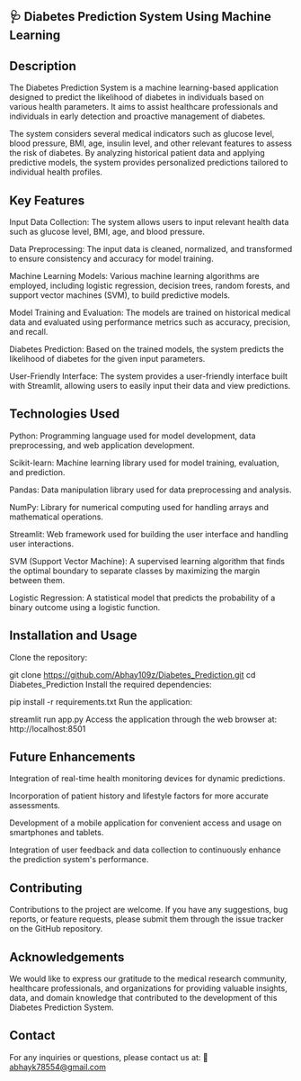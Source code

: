 ## 🩺 Diabetes Prediction System Using Machine Learning

## Description

The Diabetes Prediction System is a machine learning-based application designed to predict the likelihood of diabetes in individuals based on various health parameters. It aims to assist healthcare professionals and individuals in early detection and proactive management of diabetes.

The system considers several medical indicators such as glucose level, blood pressure, BMI, age, insulin level, and other relevant features to assess the risk of diabetes. By analyzing historical patient data and applying predictive models, the system provides personalized predictions tailored to individual health profiles.

## Key Features

Input Data Collection: The system allows users to input relevant health data such as glucose level, BMI, age, and blood pressure.

Data Preprocessing: The input data is cleaned, normalized, and transformed to ensure consistency and accuracy for model training.

Machine Learning Models: Various machine learning algorithms are employed, including logistic regression, decision trees, random forests, and support vector machines (SVM), to build predictive models.

Model Training and Evaluation: The models are trained on historical medical data and evaluated using performance metrics such as accuracy, precision, and recall.

Diabetes Prediction: Based on the trained models, the system predicts the likelihood of diabetes for the given input parameters.

User-Friendly Interface: The system provides a user-friendly interface built with Streamlit, allowing users to easily input their data and view predictions.

## Technologies Used

Python: Programming language used for model development, data preprocessing, and web application development.

Scikit-learn: Machine learning library used for model training, evaluation, and prediction.

Pandas: Data manipulation library used for data preprocessing and analysis.

NumPy: Library for numerical computing used for handling arrays and mathematical operations.

Streamlit: Web framework used for building the user interface and handling user interactions.

SVM (Support Vector Machine): A supervised learning algorithm that finds the optimal boundary to separate classes by maximizing the margin between them.

Logistic Regression: A statistical model that predicts the probability of a binary outcome using a logistic function.

## Installation and Usage

Clone the repository:

git clone https://github.com/Abhay109z/Diabetes_Prediction.git
cd Diabetes_Prediction
Install the required dependencies:

pip install -r requirements.txt
Run the application:

streamlit run app.py
Access the application through the web browser at: http://localhost:8501

## Future Enhancements

Integration of real-time health monitoring devices for dynamic predictions.

Incorporation of patient history and lifestyle factors for more accurate assessments.

Development of a mobile application for convenient access and usage on smartphones and tablets.

Integration of user feedback and data collection to continuously enhance the prediction system's performance.

## Contributing

Contributions to the project are welcome. If you have any suggestions, bug reports, or feature requests, please submit them through the issue tracker on the GitHub repository.

## Acknowledgements

We would like to express our gratitude to the medical research community, healthcare professionals, and organizations for providing valuable insights, data, and domain knowledge that contributed to the development of this Diabetes Prediction System.

## Contact

For any inquiries or questions, please contact us at: 📧 abhayk78554@gmail.com
